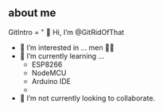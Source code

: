 ##
## about me 
GitIntro = " 👋 Hi, I’m @GitRidOfThat
- 👀 I’m interested in ... men 🏳️‍🌈
- 🌱 I’m currently learning ...
     - ESP8266
     - NodeMCU
     - Arduino IDE
     - 
- 💞️ I’m  not currently looking to collaborate.


<!---
GitRidOfThat/GitRidOfThat is a ✨ special ✨ repository because its `README.md` (this file) appears on your GitHub profile.
You can click the Preview link to take a look at your changes.
--->
